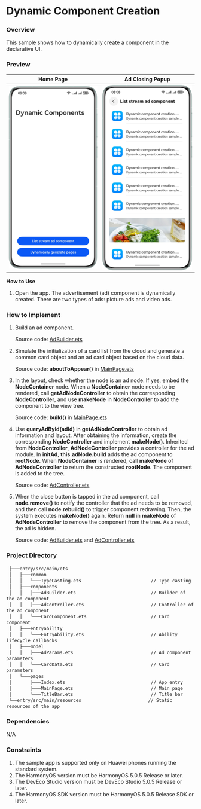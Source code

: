 # Dynamic Component Creation

### Overview

This sample shows how to dynamically create a component in the declarative UI.

### Preview
| Home Page                                                    | Ad Closing Popup                                         |
|--------------------------------------------------------------|----------------------------------------------------------|
| <img src="./screenshots/device/MainPage.en.png" width="320"> | <img src="screenshots/device/Dialog.en.png" width="320"> |

**How to Use**

1. Open the app. The advertisement (ad) component is dynamically created. There are two types of ads: picture ads and video ads.

### How to Implement

1. Build an ad component. 

   Source code: [AdBuilder.ets](./entry/src/main/ets/components/AdBuilder.ets)

2. Simulate the initialization of a card list from the cloud and generate a common card object and an ad card object based on the cloud data. 

   Source code: **aboutToAppear()** in [MainPage.ets](./entry/src/main/ets/pages/MainPage.ets)

3. In the layout, check whether the node is an ad node. If yes, embed the **NodeContainer** node. When a **NodeContainer** node needs to be rendered, call **getAdNodeController** to obtain the corresponding **NodeController**, and use **makeNode** in **NodeController** to add the component to the view tree.

   Source code: **build()** in [MainPage.ets](./entry/src/main/ets/pages/MainPage.ets)

4. Use **queryAdById(adId)** in **getAdNodeController** to obtain ad information and layout. After obtaining the information, create the corresponding **NodeController** and implement **makeNode()**. Inherited from **NodeController**, **AdNodeController** provides a controller for the ad module. In **initAd**, **this.adNode.build** adds the ad component to **rootNode**.
   When **NodeContainer** is rendered, call **makeNode** of **AdNodeController** to return the constructed **rootNode**. The component is added to the tree. 

   Source code: [AdController.ets](./entry/src/main/ets/components/AdController.ets)

5. When the close button is tapped in the ad component, call **node.remove()** to notify the controller that the ad needs to be removed, and then call **node.rebuild()** to trigger component redrawing. Then, the system executes **makeNode()** again. Return **null** in **makeNode** of **AdNodeController** to remove the component from the tree. As a result, the ad is hidden. 

   Source code: [AdBuilder.ets](./entry/src/main/ets/components/AdBuilder.ets) and [AdController.ets](./entry/src/main/ets/components/AdController.ets)

### Project Directory

   ```
    ├───entry/src/main/ets                             
    │   ├───common
    │   │   └───TypeCasting.ets                          // Type casting
    │   ├───components
    │   │   ├───AdBuilder.ets                            // Builder of the ad component
    │   │   ├───AdController.ets                         // Controller of the ad component
    │   │   └───CardComponent.ets                        // Card component
    │   ├───entryability
    │   │   └───EntryAbility.ets                         // Ability lifecycle callbacks
    │   ├───model
    │   │   ├───AdParams.ets                             // Ad component parameters
    │   │   └───CardData.ets                             // Card parameters
    │   └───pages
    │       ├───Index.ets                                // App entry
    │       ├───MainPage.ets                             // Main page
    │       └───TitleBar.ets                             // Title bar
    └──entry/src/main/resources                         // Static resources of the app
   ```

### Dependencies

N/A

### Constraints

1. The sample app is supported only on Huawei phones running the standard system.
2. The HarmonyOS version must be HarmonyOS 5.0.5 Release or later.
3. The DevEco Studio version must be DevEco Studio 5.0.5 Release or later.
4. The HarmonyOS SDK version must be HarmonyOS 5.0.5 Release SDK or later.
